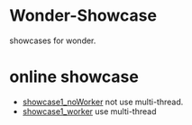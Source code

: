 # Wonder-Showcase
showcases for wonder.



# online showcase

- [showcase1_noWorker](https://www.wonder-3d.com/docs/showcase1/publish/showcase_publish_noWorker/index.html) not use multi-thread.
- [showcase1_worker](https://www.wonder-3d.com/docs/showcase1/publish/showcase_publish_worker/index.html) use multi-thread

